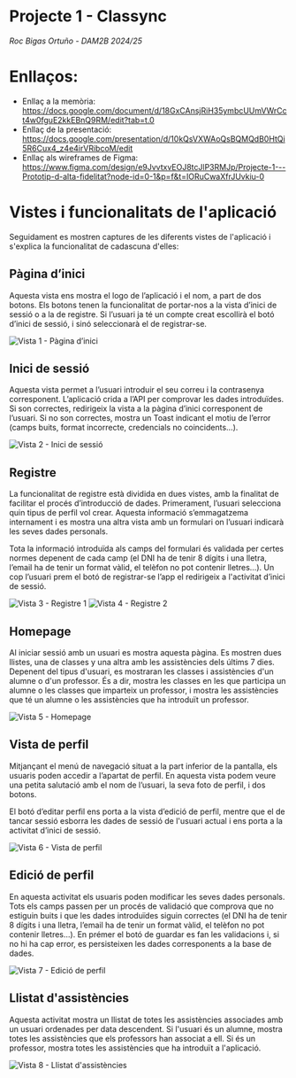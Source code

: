 # Projecte 1 - Classync

*Roc Bigas Ortuño - DAM2B 2024/25*

# Enllaços:

+ Enllaç a la memòria: https://docs.google.com/document/d/18GxCAnsjRiH35ymbcUUmVWrCct4w0fguE2kkEBnQ9RM/edit?tab=t.0
+ Enllaç de la presentació: https://docs.google.com/presentation/d/10kQsVXWAoQsBQMQdB0HtQi5R6Cux4_z4e4irVRibcoM/edit
+ Enllaç als wireframes de Figma: https://www.figma.com/design/e9JvvtxvEOJ8tcJlP3RMJp/Projecte-1---Prototip-d-alta-fidelitat?node-id=0-1&p=f&t=IORuCwaXfrJUvkiu-0

# Vistes i funcionalitats de l'aplicació

Seguidament es mostren captures de les diferents vistes de l'aplicació i s'explica la funcionalitat de cadascuna d'elles:

## Pàgina d’inici

Aquesta vista ens mostra el logo de l’aplicació i el nom, a part de dos botons. Els botons tenen la funcionalitat de portar-nos a la vista d’inici de sessió o a la de registre. Si l’usuari ja té un compte creat escollirà el botó d’inici de sessió, i sinó seleccionarà el de registrar-se.

![Vista 1 - Pàgina d’inici](views/pagina_inici.png)

## Inici de sessió

Aquesta vista permet a l’usuari introduir el seu correu i la contrasenya corresponent. L’aplicació crida a l’API per comprovar les dades introduïdes. Si son correctes, redirigeix la vista a la pàgina d’inici corresponent de l’usuari. Si no son correctes, mostra un Toast indicant el motiu de l’error (camps buits, format incorrecte, credencials no coincidents…).

![Vista 2 - Inici de sessió](views/login.png)

## Registre

La funcionalitat de registre està dividida en dues vistes, amb la finalitat de facilitar el procés d’introducció de dades. Primerament, l’usuari selecciona quin tipus de perfil vol crear. Aquesta informació s’emmagatzema internament i es mostra una altra vista amb un formulari on l’usuari indicarà les seves dades personals.

Tota la informació introduïda als camps del formulari és validada per certes normes depenent de cada camp (el DNI ha de tenir 8 dígits i una lletra, l’email ha de tenir un format vàlid, el telèfon no pot contenir lletres…). Un cop l’usuari prem el botó de registrar-se l’app el redirigeix a l'activitat d’inici de sessió.

![Vista 3 - Registre 1](views/registre1.png)
![Vista 4 - Registre 2](views/registre2.png)

## Homepage

Al iniciar sessió amb un usuari es mostra aquesta pàgina. Es mostren dues llistes, una de classes y una altra amb les assistències dels últims 7 dies. Depenent del tipus d'usuari, es mostraran les classes i assistències d'un alumne o d'un professor. És a dir, mostra les classes en les que participa un alumne o les classes que imparteix un professor, i mostra les assistències que té un alumne o les assistències que ha introduït un professor.

![Vista 5 - Homepage](views/homepage.png)

## Vista de perfil

Mitjançant el menú de navegació situat a la part inferior de la pantalla, els usuaris poden accedir a l’apartat de perfil. En aquesta vista podem veure una petita salutació amb el nom de l’usuari, la seva foto de perfil, i dos botons.

El botó d’editar perfil ens porta a la vista d’edició de perfil, mentre que el de tancar sessió esborra les dades de sessió de l'usuari actual i ens porta a la activitat d’inici de sessió.

![Vista 6 - Vista de perfil](views/vista_perfil.png)

## Edició de perfil

En aquesta activitat els usuaris poden modificar les seves dades personals. Tots els camps passen per un procés de validació que comprova que no estiguin buits i que les dades introduïdes siguin correctes (el DNI ha de tenir 8 dígits i una lletra, l’email ha de tenir un format vàlid, el telèfon no pot contenir lletres…). En prémer el botó de guardar es fan les validacions i, si no hi ha cap error, es persisteixen les dades corresponents a la base de dades.

![Vista 7 - Edició de perfil](views/editar_perfil.png)

## Llistat d'assistències

Aquesta activitat mostra un llistat de totes les assistències associades amb un usuari ordenades per data descendent. Si l'usuari és un alumne, mostra totes les assistències que els professors han associat a ell. Si és un professor, mostra totes les assistències que ha introduït a l'aplicació.

![Vista 8 - Llistat d'assistències](views/vista_assistencies.png)
